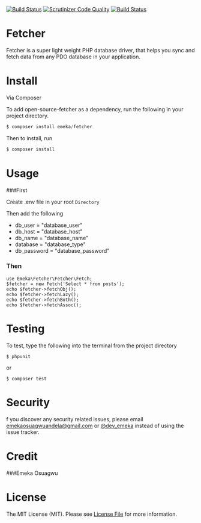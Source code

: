 [![Build Status](https://scrutinizer-ci.com/g/andela-eosuagwu/Fetcher/badges/build.png?b=master)](https://scrutinizer-ci.com/g/andela-eosuagwu/Fetcher/build-status/master)
[![Scrutinizer Code Quality](https://scrutinizer-ci.com/g/andela-eosuagwu/Fetcher/badges/quality-score.png?b=master)](https://scrutinizer-ci.com/g/andela-eosuagwu/Fetcher/?branch=master)
[![Build Status](https://travis-ci.org/andela-eosuagwu/Fetcher.svg?branch=master)](https://travis-ci.org/andela-eosuagwu/Fetcher)

# Fetcher
Fetcher is a super light weight PHP database driver, that helps you sync and fetch data from any PDO database in your application.


# Install
Via Composer

To add open-source-fetcher as a dependency, run the following in your project directory.

```php
$ composer install emeka/fetcher
```
Then to install, run

```php
$ composer install
```

# Usage

###First

Create .env file in your root `Directory`

Then add the following

* db_user = "database_user"
* db_host = "database_host"
* db_name = "database_name"
* database = "database_type"
* db_password = "database_password"


### Then

```
use Emeka\Fetcher\Fetcher\Fetch;
$fetcher = new Fetch('Select * from posts');
echo $fetcher->fetchObj();
echo $fetcher->fetchLazy();
echo $fetcher->fetchBoth();
echo $fetcher->fetchAssoc();

```
# Testing
To test, type the following into the terminal from the project directory

```
$ phpunit
```
or
```
$ composer test
```
# Security
f you discover any security related issues, please email <a href = "emekaosuagwuandela@gmail.com">emekaosuagwuandela@gmail.com</a> or <a href = "https://twitter.com/dev_emeka">@dev_emeka</a> instead of using the issue tracker.

# Credit
###Emeka Osuagwu
# License
The MIT License (MIT). Please see <a href = "LICENSE.md">License File</a> for more information.

